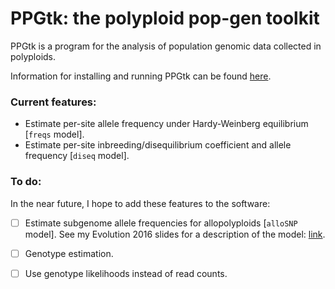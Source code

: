 # PPGtk: the polyploid pop-gen toolkit

PPGtk is a program for the analysis of population genomic data collected in polyploids.

Information for installing and running PPGtk can be found [here](http://pblischak.github.io/ppgtk).

### Current features:
 - Estimate per-site allele frequency under Hardy-Weinberg equilibrium [`freqs` model].
 - Estimate per-site inbreeding/disequilibrium coefficient and allele frequency [`diseq` model].


### To do:

In the near future, I hope to add these features to the software:

 - [ ] Estimate subgenome allele frequencies for allopolyploids [`alloSNP` model]. See my Evolution 2016 slides for a description of the model: [link](https://dx.doi.org/10.6084/m9.figshare.3436619.v1).

 - [ ] Genotype estimation.

 - [ ] Use genotype likelihoods instead of read counts.
